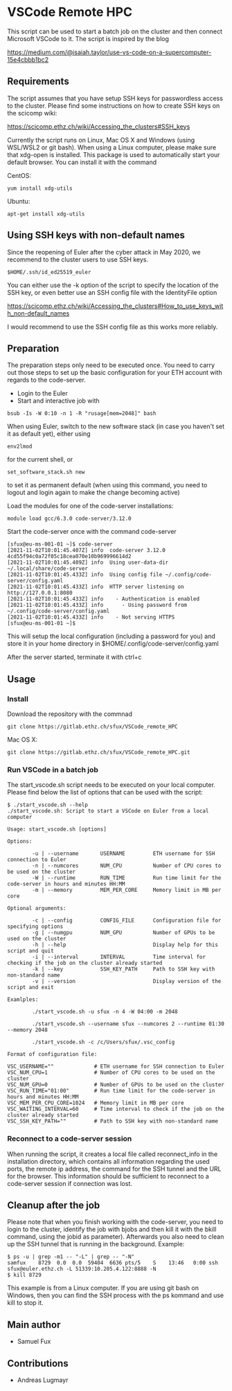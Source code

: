 # VSCode Remote HPC

This script can be used to start a batch job on the cluster and then connect Microsoft VSCode to it. The script is inspired by the blog 

https://medium.com/@isaiah.taylor/use-vs-code-on-a-supercomputer-15e4cbbb1bc2

## Requirements

The script assumes that you have setup SSH keys for passwordless access to the cluster. Please find some instructions on how to create SSH keys on the scicomp wiki:

https://scicomp.ethz.ch/wiki/Accessing_the_clusters#SSH_keys

Currently the script runs on Linux, Mac OS X and Windows (using WSL/WSL2 or git bash). When using a Linux computer, please make sure that xdg-open is installed. This package is used to automatically start your default browser. You can install it with the command

CentOS:

```
yum install xdg-utils
```

Ubuntu:

```
apt-get install xdg-utils
```

## Using SSH keys with non-default names
Since the reopening of Euler after the cyber attack in May 2020, we recommend to the cluster users to use SSH keys.
```
$HOME/.ssh/id_ed25519_euler
```

You can either use the -k option of the script to specify the location of the SSH key, or even better use an SSH config file with the IdentityFile option

https://scicomp.ethz.ch/wiki/Accessing_the_clusters#How_to_use_keys_with_non-default_names

I would recommend to use the SSH config file as this works more reliably.

## Preparation

The preparation steps only need to be executed once. You need to carry out those steps to set up the basic configuration for your ETH account with regards to the code-server.

* Login to the Euler
* Start and interactive job with

```
bsub -Is -W 0:10 -n 1 -R "rusage[mem=2048]" bash
```

When using Euler, switch to the new software stack (in case you haven't set it as default yet), either using

```
env2lmod
```

for the current shell, or

```
set_software_stack.sh new
```

to set it as permanent default (when using this command, you need to logout and login again to make the change becoming active)

Load the modules for one of the code-server installations:

```
module load gcc/6.3.0 code-server/3.12.0
```

Start the code-server once with the command code-server

```
[sfux@eu-ms-001-01 ~]$ code-server
[2021-11-02T10:01:45.407Z] info  code-server 3.12.0 4cd55f94c0a72f05c18cea070e10b969996614d2
[2021-11-02T10:01:45.409Z] info  Using user-data-dir ~/.local/share/code-server
[2021-11-02T10:01:45.433Z] info  Using config file ~/.config/code-server/config.yaml
[2021-11-02T10:01:45.433Z] info  HTTP server listening on http://127.0.0.1:8080
[2021-11-02T10:01:45.433Z] info    - Authentication is enabled
[2021-11-02T10:01:45.433Z] info      - Using password from ~/.config/code-server/config.yaml
[2021-11-02T10:01:45.433Z] info    - Not serving HTTPS
[sfux@eu-ms-001-01 ~]$ 
```

This will setup the local configuration (including a password for you) and store it in your home directory in $HOME/.config/code-server/config.yaml

After the server started, terminate it with ctrl+c

## Usage

### Install

Download the repository with the commnad

```
git clone https://gitlab.ethz.ch/sfux/VSCode_remote_HPC
```

Mac OS X:

```
git clone https://gitlab.ethz.ch/sfux/VSCode_remote_HPC.git
```

### Run VSCode in a batch job

The start_vscode.sh script needs to be executed on your local computer. Please find below the list of options that can be used with the script:

```
$ ./start_vscode.sh --help
./start_vscode.sh: Script to start a VSCode on Euler from a local computer

Usage: start_vscode.sh [options]

Options:

        -u | --username       USERNAME         ETH username for SSH connection to Euler
        -n | --numcores       NUM_CPU          Number of CPU cores to be used on the cluster
        -W | --runtime        RUN_TIME         Run time limit for the code-server in hours and minutes HH:MM
        -m | --memory         MEM_PER_CORE     Memory limit in MB per core

Optional arguments:

        -c | --config         CONFIG_FILE      Configuration file for specifying options
        -g | --numgpu         NUM_GPU          Number of GPUs to be used on the cluster
        -h | --help                            Display help for this script and quit
        -i | --interval       INTERVAL         Time interval for checking if the job on the cluster already started
        -k | --key            SSH_KEY_PATH     Path to SSH key with non-standard name
        -v | --version                         Display version of the script and exit

Examlples:

        ./start_vscode.sh -u sfux -n 4 -W 04:00 -m 2048

        ./start_vscode.sh --username sfux --numcores 2 --runtime 01:30 --memory 2048

        ./start_vscode.sh -c /c/Users/sfux/.vsc_config

Format of configuration file:

VSC_USERNAME=""             # ETH username for SSH connection to Euler
VSC_NUM_CPU=1               # Number of CPU cores to be used on the cluster
VSC_NUM_GPU=0               # Number of GPUs to be used on the cluster
VSC_RUN_TIME="01:00"        # Run time limit for the code-server in hours and minutes HH:MM
VSC_MEM_PER_CPU_CORE=1024   # Memory limit in MB per core
VSC_WAITING_INTERVAL=60     # Time interval to check if the job on the cluster already started
VSC_SSH_KEY_PATH=""         # Path to SSH key with non-standard name
```

### Reconnect to a code-server session
When running the script, it creates a local file called reconnect_info in the installation directory, which contains all information regarding the used ports, the remote ip address, the command for the SSH tunnel and the URL for the browser. This information should be sufficient to reconnect to a code-server session if connection was lost.

## Cleanup after the job
Please note that when you finish working with the code-server, you need to login to the cluster, identify the job with bjobs and then kill it with the bkill command, using the jobid as parameter). Afterwards you also need to clean up the SSH tunnel that is running in the background. Example:

```
$ ps -u | grep -m1 -- "-L" | grep -- "-N"
samfux    8729  0.0  0.0  59404  6636 pts/5    S    13:46   0:00 ssh sfux@euler.ethz.ch -L 51339:10.205.4.122:8888 -N
$ kill 8729
```

This example is from a Linux computer. If you are using git bash on Windows, then you can find the SSH process with the ps kommand and use kill to stop it.

## Main author
* Samuel Fux

## Contributions
* Andreas Lugmayr
